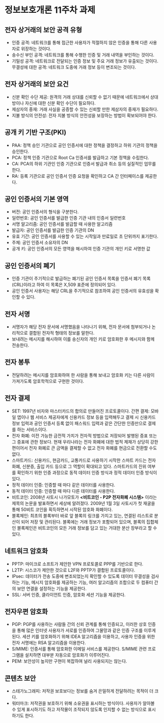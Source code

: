 # 정보보호개론 11주차 과제

## 전자 상거래의 보안 공격 유형
- 인증 공격: 네트워크를 통해 접근한 사용자가 적절하지 않은 인증을 통해 다른 사용자로 위장하는 것이다.
- 송수신 부인 공격: 네트워크를 통해 수행한 인증 및 거래 내역을 부인하는 것이다.
- 기밀성 공격: 네트워크로 전달되는 인증 정보 및 주요 거래 정보가 유출되는 것이다.
무결성에 대한 공격: 네트워크 도중에 거래 정보 등이 변조되는 것이다.

## 전자 상거래의 보안 요건
- 신분 확인 수단 제공: 원격의 거래 상대를 신뢰할 수 없기 때문에 네트워크에서 상대방이나 자신에 대한 신분 확인 수단이 필요하다.
- 제삼자의 중재: 거래 사실을 공증할 수 있는 신뢰할 만한 제삼자의 중재가 필요하다.
- 지불 방식의 안전성: 전자 지불 방식의 안전성을 보장하는 방법이 확보되어야 한다.

## 공개 키 기반 구조(PKI)
- PAA: 정책 승인 기관으로 공인 인증서에 대한 정책을 결정하고 하위 기관의 정책을 승인한다.
- PCA: 정책 인증 기관으로 Root Ca 인증서를 발급하고 기본 정책을 수립한다.
- CA: PCA의 하위 기관인 인증 기관으로 인증서 발급과 취소 등의 실질적인 업무를 한다.
- RA: 등록 기관으로 공인 인증서 인증 요청을 확인하고 CA 간 인터페이스를 제공한다.

## 공인 인증서의 기본 영역
- 버전: 공인 인증서의 형식을 구분한다.
- 일련번호: 공인 인증서를 발급한 인증 기관 내의 인증서 일련번호
- 서명 알고리즘: 공인 인증서를 발급할 때 사용한 알고리즘
- 발급자: 공인 인증서를 발급한 인증 기관의 DN
- 유효 기간: 공인 인증서를 사용할 수 있는 시작일과 만료일로 초 단위까지 표기한다.
- 주체: 공인 인증서 소유자의 DN
- 공개 키: 공인 인증서의 모든 영역을 해시하여 인증 기관의 개인 키로 서명한 값

##  공인 인증서의 폐기
- 인증 기관이 주기적으로 발급하는 폐기된 공인 인증서 목록을 인증서 폐기 목록(CRL)이라고 하여 이 목록은 X,509 표준에 정의되어 있다.
- 공인 인증서 사용자는 해당 CRL을 주기적으로 참조하여 공인 인증서의 유효성을 확인할 수 있다.

## 전자 서명
- 서명자가 해당 전자 문서에 서명했음을 나타나기 위해, 전자 문서에 첨부되거나 논리적으로 결합된 전자적 형태의 정보를 말한다.
- 보내려는 메시지를 해시하여 이를 송신자의 개인 키로 암호화한 후 메시지와 함께 전송한다.

##  전자 봉투
- 전달하려는 메시지를 암호화하여 한 사람을 통해 보내고 암호화 키는 다른 사람이 가져가도록 암호학적으로 구현한 것이다.

## 전자 결제
- SET: 1997년 비자와 마스터카드의 합의로 만들어진 프로토콜이다.
간편 결제: 모바일 앱이나 웹 서비스 제공자에게 신용카드 정보 등을 입력해두고 결제 시 신용카드 정보 입력과 공인 인증서 등록 없이 패스워드 입력과 같은 간단한 인증만으로 결제를 하는 서비스이다.
- 전자 화폐: 이전 가능한 금전적 가치가 전자적 방법으로 저장되어 발행된 증표 또는 그 증표에 관한 정보다. 현재 우리나라는 전자 화폐에 대한 법적 제재가 상당히 강한 편이어서 전자 화폐로 큰 금액을 결제할 수 없고 전자 화폐를 현금으로 전환할 수도 없다.
- 스마트카드: 신용카드, 현금카드, 교통카드로 사용하기 시작한 스마트 카드는 전자 화폐, 신분증, 출입 카드 등으로 그 역할이 확대되고 있다. 스마트카드의 진위 여부를 확인하기 위한 인증 과정으로 동적 데이터 인증 방식과 정적 데이터 인증 방식이 있다.
- 정적 데이터 인증: 인증할 때 마다 같은 데이터를 사용한다.
- 동적 데이터 인증: 인증할 때 마다 다른 데이터를 사용한다.
- 비트코인: 2008년 사토시 나가모토가 **<비트코인 - P2P 전자화폐 시스템>** 이라는 제목의 논문을 발표하면서 세상에 알려졌다. 2009년 1월 3일 사토시가 첫 재굴을 통해 50비트 코인을 획득하면서 시작된 암호화 화폐이다.
- 블록체인: 최초의 블록부터 바로 앞 블록의 링크를 가지고 있는, 연결된 리스트로 분산이 되어 저장 및 관리된다. 블록에는 거래 정보가 포함되어 있으며, 블록의 집합체인 블록체인은 비트코인의 모든 거래 정보를 담고 있는 거대한 분산 장부라고 할 수 있다.

## 네트워크 암호화
- PPTP: 마이크로 소프트가 제안한 VPN 프로토콜로 PPP를 기반으로 한다.
- L2TP: 시스코가 제안한 것으로 L2F와 PPTP가 결합된 프로토콜이다.
- IPsec:  데이터가 전송 도중에 변조되었는지 확인할 수 있도록 데이터 무결성을 검사하는 기능, 메시지 암호화를 제공하는 기능, 여러 알고리즘의 조합으로 두 컴퓨터 간의 보안 연결을 설정하는 기능을 제공한다.
- SSL: 서버 인증, 클라이언트 인증, 암호화 세션 기능을 제공한다.

## 전자우편 암호화
- PGP: PGP를 사용하는 사람들 간의 신뢰 관계를 통해 인증되고, 이러한 상호 인증을 통해 많은 인터넷 사용자가 서로를 인증하여 그물망과 같은 인증 구조를 이루게 된다. 세션 키를 암호화하기 위해 IDEA 알고리즘을 이용하고, 사용자 인증을 위한 전자 서명에는 RSA 알고리즘을 이용한다.
- S/MIME: 인증서를 통해 암호화한 이메일 서비스를 제공한다. S/MIME 관련 프로그램을 설치하면 대부분 자동으로 암호화가 이루어진다.
- PEM:  보안성이 높지만 구현이 복잡하여 널리 사용되지는 않는다.

## 콘텐츠 보안
- 스테가노그래피: 저작권 보호보다는 정보를 숨겨 은밀하게 전달하려는 목적이 더 크다.
- 워터마크: 저작권을 보호하기 위해 소유권을 표시하는 방식이다. 사용자가 알아볼 수 있게 표시하기도 하고 저작물이 조작되지 않도록 인지할 수 없는 방식으로 표시하기도 한다.